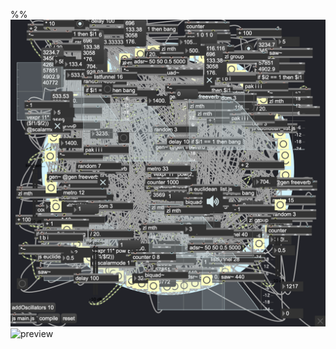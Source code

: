 %% ![aleatoric_composition](./aleatoric_composition1.png)
<img src="aleatoric_composition1" alt="preview" width="400"/>
